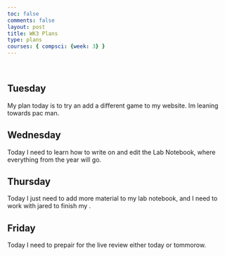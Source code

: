 ```yaml
---
toc: false
comments: false
layout: post
title: WK3 Plans
type: plans
courses: { compsci: {week: 3} }
---
```


<br>


## Tuesday
My plan today is to try an add a different game to my website. Im leaning towards pac man.

## Wednesday
Today I need to learn how to write on and edit the Lab Notebook, where everything from the year will go. 

## Thursday
Today I just need to add more material to my lab notebook, and I need to work with jared to finish my .

## Friday
Today I need to prepair for the live review either today or tommorow.
